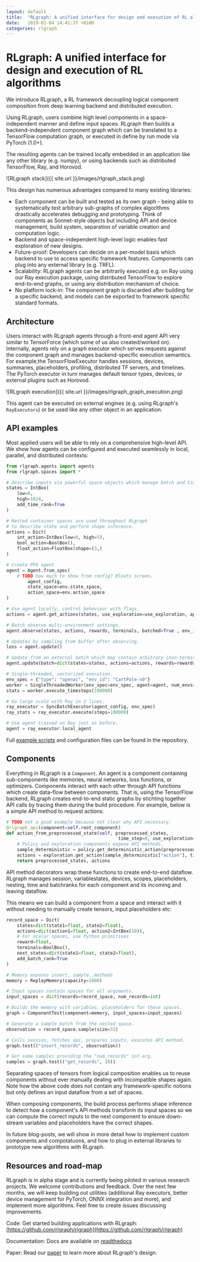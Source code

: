 ```yaml
---
layout: default
title:  "RLgraph: A unified interface for design and execution of RL algorithms"
date:   2019-01-04 14:41:37 +0100
categories: rlgraph
---
```

# RLgraph: A unified interface for design and execution of RL algorithms
We introduce RLgraph, a RL framework decoupling logical component composition from deep learning backend and distributed execution. 

Using RLgraph, users combine high level components in a space-independent manner and define input spaces. RLgraph then builds a backend-independent component graph which can be translated to a TensorFlow computation graph, or executed in define by run mode via PyTorch (1.0+).

 The resulting agents can be trained locally embedded in an application like any other library (e.g. numpy), or using backends such as distributed TensorFlow, Ray, and Horovod. 

![RLgraph stack]({{ site.url }}/images/rlgraph_stack.png)

This design has numerous advantages compared to many existing libraries:

- Each component can be built and tested as its own graph - being able to systematically test arbitrary sub-graphs of complex algorithms drastically accelerates debugging and prototyping. Think of components as Sonnet-style objects but including API and device management, build system, separation of variable creation and computation logic.
- Backend and space-independent high-level logic enables fast exploration of new designs.
- Future-proof: Developers can decide on a per-model basis which backend to use to access specific framework features. Components can plug into any external library (e.g. TRFL).
- Scalability: RLgraph agents can be arbitrarily executed e.g. on Ray using our Ray execution package, using distributed TensorFlow to explore end-to-end graphs, or using any distribution mechanism of choice. 
- No platform lock-in: The component graph is discarded after building for a specific backend, and models can be exported to framework specific standard formats.

## Architecture

Users interact with RLgraph agents through a front-end agent API very similar to TensorForce (which some of us also created/worked on). Internally, agents rely on a graph executor which serves requests against the component graph and manages backend-specific execution semantics. For example,the TensorFlowExecutor handles sessions, devices, summaries, placeholders, profiling, distributed TF servers, and timelines. The PyTorch executor in turn manages default tensor types, devices, or external plugins such as Horovod.

![RLgraph execution]({{ site.url }}/images/rlgraph_graph_execution.png)


This agent can be executed on external engines (e.g. using RLgraph's ```RayExecutors```) or be used like any other object in an application. 

## API examples 

Most applied users will be able to rely on a comprehensive high-level API. We show how agents can be configured and executed seamlessly in local, parallel, and distributed contexts:

```python
from rlgraph.agents import agents
from rlgraph.spaces import *

# Describe inputs via powerful space objects which manage batch and time ranks.
states = IntBox(
	low=0,
	high=1024,
	add_time_rank=True
)

# Nested container spaces are used throughout RLgraph
# to describe state and perform shape inference.
actions = Dict(
	int_action=IntBox(low=0, high=5),
	bool_action=BoolBox(),
	float_action=FloatBox(shape=(3,)
)

# Create PPO agent
agent = Agent.from_spec(
	# TODO how much to show from config? Bloats screen.
        agent_config,
        state_space=env.state_space,
        action_space=env.action_space
)

# Use agent locally, control behaviour with flags.
actions = agent.get_actions(states, use_exploration=use_exploration, apply_preprocessing=True)

# Batch observe multi-environment settings.
agent.observe(states, actions, rewards, terminals, batched=True , env_id="env_3")

# Updates by sampling from buffer after observing.
loss = agent.update()

# Update from an external batch which may contain arbitrary (non-terminal) sub-episode fragments from multiple environments, identified via sequence indices:
agent.update(batch=dict(states=states, actions=actions, rewards=rewards, terminals=terminals, sequence_indices=sequence_indices)

# Single-threaded, vectorized execution. 
env_spec = {"type": "openai", "env_id": "CartPole-v0"}
worker = SingleThreadedWorker(env_spec=env_spec, agent=agent, num_envs=8)
stats = worker.execute_timesteps(100000)

# Go large scale with Ray in 2 lines.
ray_executor = SyncBatchExecutor(agent_config, env_spec)
ray_stats = ray_executor.execute(steps=100000)

# Use agent trained on Ray just as before.
agent = ray_executor.local_agent
```
Full [example scripts](https://github.com/rlgraph/rlgraph/tree/master/examples) and configuration files can be found in the repository. 

## Components

Everything in RLgraph is a ```Component```. An agent is a component containing sub-components like memories, neural networks, loss functions, or optimizers. Components interact with each other through API functions which create data-flow between components. That is, using the TensorFlow backend, RLgraph creates end-to-end static graphs by stichting together API calls by tracing them during the build procedure. For example, below is a simple API method to request actions:

```python
# TODO not a good example because not clear why API necessary.
@rlgraph_api(component=self.root_component)
def action_from_preprocessed_state(self, preprocessed_states,
 										  time_step=0, use_exploration=True):
 	# Policy and exploration components expose API methods.
    sample_deterministic = policy.get_deterministic_action(preprocessed_states)
    actions = exploration.get_action(sample_deterministic["action"], time_step, use_exploration)
    return preprocessed_states, actions
```

API method decorators wrap these functions to create end-to-end dataflow. RLgraph manages session, variablestates, devices, scopes, placeholders, nesting, time and batchranks for each component and its incoming and leaving dataflow.

This means we can build a component from a space and interact with it without needing to manually create tensors, input placeholders etc:

```python
record_space = Dict(
    states=dict(state1=float, state2=float),
    actions=dict(action1=float, action2=IntBox(10)),
    # For scalar spaces, use Python primitives
    reward=float,
    terminals=BoolBox(),
    next_states=dict(state1=float, state2=float),
    add_batch_rank=True
)

# Memory exposes insert, sample..methods
memory = ReplayMemory(capacity=1000) 

# Input spaces contain spaces for all arguments.
input_spaces = dict(records=record_space, num_records=int)

# Builds the memory with variables, placeholders for these spaces.
graph = ComponentTest(component=memory, input_spaces=input_spaces)

# Generate a sample batch from the nested space.
observation = record_space.sample(size=32)

# Calls session, fetches ops, prepares inputs, executes API method.
graph.test(("insert_records", observation))

# Get some samples providing the "num_records" int-arg.
samples = graph.test(("get_records", 10))
```

Separating spaces of tensors from logical composition enables us to reuse components without ever manually dealing with incompatible shapes again. Note how the above code does not contain any framework-specific notions but only defines an input dataflow from a set of spaces. 

When composing components, the build process performs shape inference to detect how a component's API methods transform its input spaces so we can compute the correct inputs to the next component to ensure down-stream variables and placeholders have the correct shapes.

In future blog-posts, we will show in more detail how to implement custom components and compotatuons, and how to plug in external libraries to prototype new algorithms with RLgraph.

## Resources and road-map

RLgraph is in alpha stage and is currently being piloted in various research projects. We welcome contributions and feedback. Over the next few months, we will keep building out utilities (additional Ray executors, better device management for PyTorch, ONNX integration and more), and implement more algorithms. Feel free to create issues discussing improvements.

Code: Get started building applications with RLgraph: [https://github.com/rlgraph/rlgraph](https://github.com/rlgraph/rlgraph)

Documentation: Docs are available on [readthedocs](https://rlgraph.readthedocs.io/en/latest/?badge=latest)

Paper: Read our [paper](https://arxiv.org/abs/1810.09028) to learn more about RLgraph's design. 

